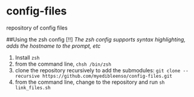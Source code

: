config-files
============

repository of config files

##Using the zsh config
[!!]  *The zsh config supports syntax highlighting, adds the hostname to the prompt, etc*

1. Install `zsh`  
2. from the command line, `chsh /bin/zsh`
3. clone the repository recursively to add the submodules: `git clone --recursive https://github.com/myedibleenso/config-files.git`
4. from the command line, change to the repository and run `sh link_files.sh`
